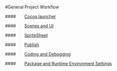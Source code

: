 #General Project Workflow

####&emsp;&emsp;[Cocos launcher](../NewProject/en.md)

####&emsp;&emsp;[Scenes and UI](../SceneAndLayer/en.md)

####&emsp;&emsp;[SpriteSheet](../SpriteSheet/en.md) 

####&emsp;&emsp;[Publish](../Publish/en.md) 

####&emsp;&emsp;[Coding and Debugging](../CodeAndDebug/en.md) 

####&emsp;&emsp;[Package and Runtime Environment Settings](../PackageAndRun/en.md) 

